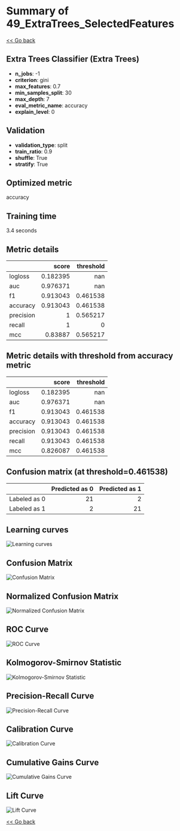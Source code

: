# Summary of 49_ExtraTrees_SelectedFeatures

[<< Go back](../README.md)


## Extra Trees Classifier (Extra Trees)
- **n_jobs**: -1
- **criterion**: gini
- **max_features**: 0.7
- **min_samples_split**: 30
- **max_depth**: 7
- **eval_metric_name**: accuracy
- **explain_level**: 0

## Validation
 - **validation_type**: split
 - **train_ratio**: 0.9
 - **shuffle**: True
 - **stratify**: True

## Optimized metric
accuracy

## Training time

3.4 seconds

## Metric details
|           |    score |   threshold |
|:----------|---------:|------------:|
| logloss   | 0.182395 |  nan        |
| auc       | 0.976371 |  nan        |
| f1        | 0.913043 |    0.461538 |
| accuracy  | 0.913043 |    0.461538 |
| precision | 1        |    0.565217 |
| recall    | 1        |    0        |
| mcc       | 0.83887  |    0.565217 |


## Metric details with threshold from accuracy metric
|           |    score |   threshold |
|:----------|---------:|------------:|
| logloss   | 0.182395 |  nan        |
| auc       | 0.976371 |  nan        |
| f1        | 0.913043 |    0.461538 |
| accuracy  | 0.913043 |    0.461538 |
| precision | 0.913043 |    0.461538 |
| recall    | 0.913043 |    0.461538 |
| mcc       | 0.826087 |    0.461538 |


## Confusion matrix (at threshold=0.461538)
|              |   Predicted as 0 |   Predicted as 1 |
|:-------------|-----------------:|-----------------:|
| Labeled as 0 |               21 |                2 |
| Labeled as 1 |                2 |               21 |

## Learning curves
![Learning curves](learning_curves.png)
## Confusion Matrix

![Confusion Matrix](confusion_matrix.png)


## Normalized Confusion Matrix

![Normalized Confusion Matrix](confusion_matrix_normalized.png)


## ROC Curve

![ROC Curve](roc_curve.png)


## Kolmogorov-Smirnov Statistic

![Kolmogorov-Smirnov Statistic](ks_statistic.png)


## Precision-Recall Curve

![Precision-Recall Curve](precision_recall_curve.png)


## Calibration Curve

![Calibration Curve](calibration_curve_curve.png)


## Cumulative Gains Curve

![Cumulative Gains Curve](cumulative_gains_curve.png)


## Lift Curve

![Lift Curve](lift_curve.png)



[<< Go back](../README.md)

